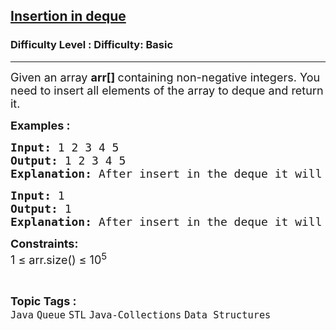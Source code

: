 <h2><a href="https://www.geeksforgeeks.org/problems/insertion-in-deque--151437/1?page=2&difficulty=Basic,Easy&sortBy=latest">Insertion in deque</a></h2><h3>Difficulty Level : Difficulty: Basic</h3><hr><div class="problems_problem_content__Xm_eO"><p><span style="font-size: 18px;">Given an array <strong>arr[]</strong><strong>&nbsp;</strong>containing non-negative integers. You need to insert all elements of the array to deque&nbsp;and return it.</span></p>
<p><span style="font-size: 18px;"><strong>Examples :</strong></span></p>
<pre><span style="font-size: 18px;"><strong>Input:</strong> 1 2 3 4 5
<strong>Output: </strong>1 2 3 4 5
<strong>Explanation:</strong> After insert in the deque it will look like {1, 2, 3, 4, 5}.</span>
</pre>
<pre><span style="font-size: 18px;"><strong>Input: </strong>1
<strong>Output: </strong>1
<strong>Explanation:</strong> After insert in the deque it will look like {1}.</span></pre>
<p><span style="font-size: 18px;"><strong>Constraints:</strong><br>1 ≤ arr.size() ≤ 10<sup>5</sup></span></p></div><br><p><span style=font-size:18px><strong>Topic Tags : </strong><br><code>Java</code>&nbsp;<code>Queue</code>&nbsp;<code>STL</code>&nbsp;<code>Java-Collections</code>&nbsp;<code>Data Structures</code>&nbsp;